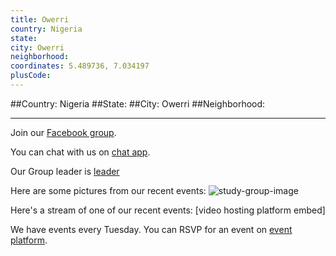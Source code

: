 ```yaml
---
title: Owerri
country: Nigeria
state: 
city: Owerri
neighborhood: 
coordinates: 5.489736, 7.034197
plusCode:
---
```


##Country: Nigeria
##State: 
##City: Owerri
##Neighborhood: 
*****
Join our [Facebook group](https://www.facebook.com/groups/free.code.camp.owerri).

You can chat with us on [chat app]().

Our Group leader is [leader]()

Here are some pictures from our recent events:
![study-group-image]()

Here's a stream of one of our recent events:
[video hosting platform embed]

We have events every Tuesday. You can RSVP for an event on [event platform]().
